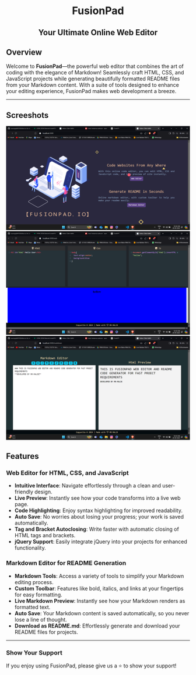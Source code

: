 <div align="center">

# FusionPad
## Your Ultimate Online Web Editor

</div>

## Overview

Welcome to **FusionPad**—the powerful web editor that combines the art of coding with the elegance of Markdown! Seamlessly craft HTML, CSS, and JavaScript projects while generating beautifully formatted README files from your Markdown content. With a suite of tools designed to enhance your editing experience, FusionPad makes web development a breeze.

---

## Screeshots
![HOME PAGE](./screenshots/homepage.png)
![WEB EDITOR](./screenshots/webeditor.png)
![MARKDWN EDITOR](./screenshots/markdowneditor.png)

## Features

### Web Editor for HTML, CSS, and JavaScript

- **Intuitive Interface**: Navigate effortlessly through a clean and user-friendly design.
- **Live Preview**: Instantly see how your code transforms into a live web page.
- **Code Highlighting**: Enjoy syntax highlighting for improved readability.
- **Auto Save**: No worries about losing your progress; your work is saved automatically.
- **Tag and Bracket Autoclosing**: Write faster with automatic closing of HTML tags and brackets.
- **jQuery Support**: Easily integrate jQuery into your projects for enhanced functionality.

### Markdown Editor for README Generation

- **Markdown Tools**: Access a variety of tools to simplify your Markdown editing process.
- **Custom Toolbar**: Features like bold, italics, and links at your fingertips for easy formatting.
- **Live Markdown Preview**: Instantly see how your Markdown renders as formatted text.
- **Auto Save**: Your Markdown content is saved automatically, so you never lose a line of thought.
- **Download as README.md**: Effortlessly generate and download your README files for projects.

---

### Show Your Support

If you enjoy using FusionPad, please give us a ⭐ to show your support!


